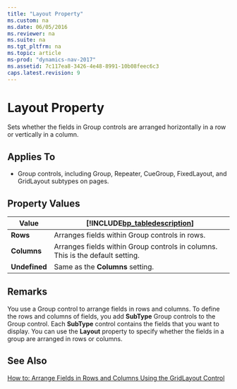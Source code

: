 ```yaml
---
title: "Layout Property"
ms.custom: na
ms.date: 06/05/2016
ms.reviewer: na
ms.suite: na
ms.tgt_pltfrm: na
ms.topic: article
ms-prod: "dynamics-nav-2017"
ms.assetid: 7c117ea8-3426-4e48-8991-10b08feec6c3
caps.latest.revision: 9
---
```

# Layout Property
Sets whether the fields in Group controls are arranged horizontally in a row or vertically in a column.  
  
## Applies To  
  
-   Group controls, including Group, Repeater, CueGroup, FixedLayout, and GridLayout subtypes on pages.  
  
## Property Values  
  
|Value|[!INCLUDE[bp_tabledescription](includes/bp_tabledescription_md.md)]|  
|-----------|---------------------------------------|  
|**Rows**|Arranges fields within Group controls in rows.|  
|**Columns**|Arranges fields within Group controls in columns. This is the default setting.|  
|**Undefined**|Same as the **Columns** setting.|  
  
## Remarks  
 You use a Group control to arrange fields in rows and columns. To define the rows and columns of fields, you add **SubType** Group controls to the Group control. Each **SubType** control contains the fields that you want to display. You can use the **Layout** property to specify whether the fields in a group are arranged in rows or columns.  
  
## See Also  
 [How to: Arrange Fields in Rows and Columns Using the GridLayout Control](How%20to:%20Arrange%20Fields%20in%20Rows%20and%20Columns%20Using%20the%20GridLayout%20Control.md)